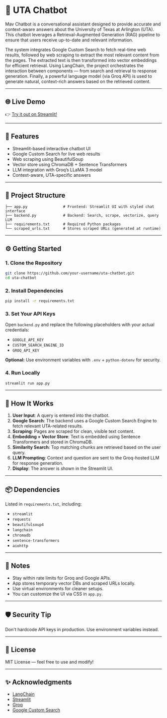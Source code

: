 # 🧠 UTA Chatbot

Mav Chatbot is a conversational assistant designed to provide accurate and context-aware answers about the University of Texas at Arlington (UTA). This chatbot leverages a Retrieval-Augmented Generation (RAG) pipeline to ensure that users receive up-to-date and relevant information.

The system integrates Google Custom Search to fetch real-time web results, followed by web scraping to extract the most relevant content from the pages. The extracted text is then transformed into vector embeddings for efficient retrieval. Using LangChain, the project orchestrates the interaction between components — from search and retrieval to response generation. Finally, a powerful language model (via Groq API) is used to generate natural, context-rich answers based on the retrieved content.

---

## 🌐 Live Demo

👉 [Try it out on Streamlit!](https://mav-chatbot.streamlit.app/)

---

## 🚀 Features

- Streamlit-based interactive chatbot UI
- Google Custom Search for live web results
- Web scraping using BeautifulSoup
- Vector store using ChromaDB + Sentence Transformers
- LLM integration with Groq’s LLaMA 3 model
- Context-aware, UTA-specific answers

---

## 📁 Project Structure

```
├── app.py                # Frontend: Streamlit UI with styled chat interface
├── backend.py            # Backend: Search, scrape, vectorize, query LLM
├── requirements.txt      # Required Python packages
└── scraped_urls.txt      # Stores scraped URLs (generated at runtime)
```

---

## ⚙️ Getting Started

### 1. Clone the Repository

```bash
git clone https://github.com/your-username/uta-chatbot.git
cd uta-chatbot
```

### 2. Install Dependencies

```bash
pip install -r requirements.txt
```

### 3. Set Your API Keys

Open `backend.py` and replace the following placeholders with your actual credentials:

- `GOOGLE_API_KEY`
- `CUSTOM_SEARCH_ENGINE_ID`
- `GROQ_API_KEY`

**Optional:** Use environment variables with `.env` + `python-dotenv` for security.

### 4. Run Locally

```bash
streamlit run app.py
```

---

## 🧠 How It Works

1. **User Input**: A query is entered into the chatbot.
2. **Google Search**: The backend uses a Google Custom Search Engine to fetch relevant UTA-related results.
3. **Scraping**: Pages are scraped for clean, visible text content.
4. **Embedding + Vector Store**: Text is embedded using Sentence Transformers and stored in ChromaDB.
5. **Similarity Search**: Top matching chunks are retrieved based on the user query.
6. **LLM Prompting**: Context and question are sent to the Groq-hosted LLM for response generation.
7. **Display**: The answer is shown in the Streamlit UI.

---

## 📦 Dependencies

Listed in `requirements.txt`, including:

- `streamlit`
- `requests`
- `beautifulsoup4`
- `langchain`
- `chromadb`
- `sentence-transformers`
- `aiohttp`

---

## 📌 Notes

- Stay within rate limits for Groq and Google APIs.
- App stores temporary vector DBs and scraped URLs locally.
- Use virtual environments for cleaner setups.
- You can customize the UI via CSS in `app.py`.

---

## 🛡️ Security Tip

Don't hardcode API keys in production. Use environment variables instead.

---

## 📄 License

MIT License — feel free to use and modify!

---

## ✨ Acknowledgments

- [LangChain](https://www.langchain.com/)
- [Streamlit](https://streamlit.io/)
- [Groq](https://groq.com/)
- [Google Custom Search](https://programmablesearchengine.google.com/)
